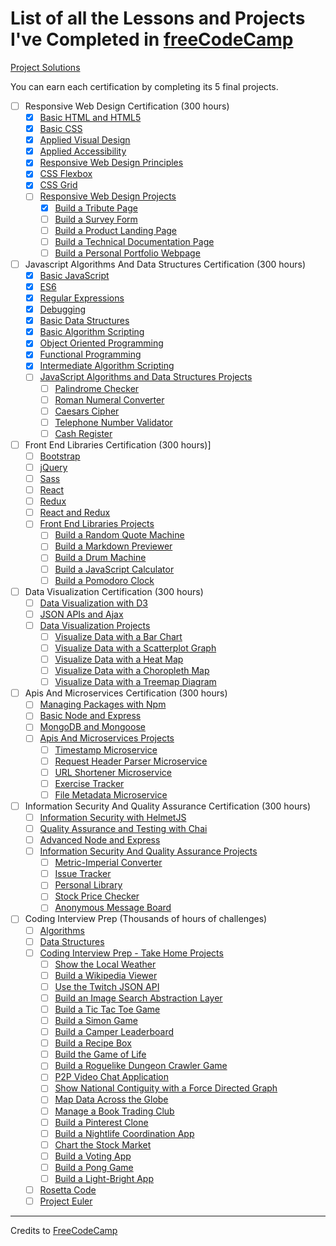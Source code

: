 # List of all the Lessons and Projects I've Completed in [freeCodeCamp](https://www.freecodecamp.org/)

[Project Solutions](https://github.com/genesisgabiola/freeCodeCamp-projects)

You can earn each certification by completing its 5 final projects.

- [ ] Responsive Web Design Certification (300 hours)
  - [x] [Basic HTML and HTML5](https://learn.freecodecamp.org/responsive-web-design/basic-html-and-html5)
  - [x] [Basic CSS](https://learn.freecodecamp.org/responsive-web-design/basic-css)
  - [x] [Applied Visual Design](https://learn.freecodecamp.org/responsive-web-design/applied-visual-design)
  - [x] [Applied Accessibility](https://learn.freecodecamp.org/responsive-web-design/applied-accessibility)
  - [x] [Responsive Web Design Principles](https://learn.freecodecamp.org/responsive-web-design/responsive-web-design-principles)
  - [x] [CSS Flexbox](https://learn.freecodecamp.org/responsive-web-design/css-flexbox)
  - [x] [CSS Grid](https://learn.freecodecamp.org/responsive-web-design/css-grid)
  - [ ] [Responsive Web Design Projects](https://learn.freecodecamp.org/responsive-web-design/responsive-web-design-projects)
    - [x] [Build a Tribute Page](https://learn.freecodecamp.org/responsive-web-design/responsive-web-design-projects/build-a-tribute-page)
    - [ ] [Build a Survey Form](https://learn.freecodecamp.org/responsive-web-design/responsive-web-design-projects/build-a-survey-form)
    - [ ] [Build a Product Landing Page](https://learn.freecodecamp.org/responsive-web-design/responsive-web-design-projects/build-a-product-landing-page)
    - [ ] [Build a Technical Documentation Page](https://learn.freecodecamp.org/responsive-web-design/responsive-web-design-projects/build-a-technical-documentation-page)
    - [ ] [Build a Personal Portfolio Webpage](https://learn.freecodecamp.org/responsive-web-design/responsive-web-design-projects/build-a-personal-portfolio-webpage)

- [ ] Javascript Algorithms And Data Structures Certification (300 hours)
  - [x] [Basic JavaScript](https://learn.freecodecamp.org/javascript-algorithms-and-data-structures/basic-javascript)
  - [x] [ES6](https://learn.freecodecamp.org/javascript-algorithms-and-data-structures/es6)
  - [x] [Regular Expressions](https://learn.freecodecamp.org/javascript-algorithms-and-data-structures/regular-expressions)
  - [x] [Debugging](https://learn.freecodecamp.org/javascript-algorithms-and-data-structures/debugging)
  - [x] [Basic Data Structures](https://learn.freecodecamp.org/javascript-algorithms-and-data-structures/basic-data-structures)
  - [x] [Basic Algorithm Scripting](https://learn.freecodecamp.org/javascript-algorithms-and-data-structures/basic-algorithm-scripting)
  - [x] [Object Oriented Programming](https://learn.freecodecamp.org/javascript-algorithms-and-data-structures/object-oriented-programming)
  - [x] [Functional Programming](https://learn.freecodecamp.org/javascript-algorithms-and-data-structures/functional-programming)
  - [x] [Intermediate Algorithm Scripting](https://learn.freecodecamp.org/javascript-algorithms-and-data-structures/intermediate-algorithm-scripting)
  - [ ] [JavaScript Algorithms and Data Structures Projects](https://learn.freecodecamp.org/javascript-algorithms-and-data-structures/javascript-algorithms-and-data-structures-projects)
    - [ ] [Palindrome Checker](https://learn.freecodecamp.org/javascript-algorithms-and-data-structures/javascript-algorithms-and-data-structures-projects/palindrome-checker)
    - [ ] [Roman Numeral Converter](https://learn.freecodecamp.org/javascript-algorithms-and-data-structures/javascript-algorithms-and-data-structures-projects/roman-numeral-converter)
    - [ ] [Caesars Cipher](https://learn.freecodecamp.org/javascript-algorithms-and-data-structures/javascript-algorithms-and-data-structures-projects/caesars-cipher)
    - [ ] [Telephone Number Validator](https://learn.freecodecamp.org/javascript-algorithms-and-data-structures/javascript-algorithms-and-data-structures-projects/telephone-number-validator)
    - [ ] [Cash Register](https://learn.freecodecamp.org/javascript-algorithms-and-data-structures/javascript-algorithms-and-data-structures-projects/cash-register)

- [ ] Front End Libraries Certification (300 hours)]
  - [ ] [Bootstrap](https://learn.freecodecamp.org/front-end-libraries/bootstrap)
  - [ ] [jQuery]([02-jquery](https://learn.freecodecamp.org/front-end-libraries/jquery))
  - [ ] [Sass](https://learn.freecodecamp.org/front-end-libraries/sass)
  - [ ] [React](https://learn.freecodecamp.org/front-end-libraries/react)
  - [ ] [Redux](https://learn.freecodecamp.org/front-end-libraries/redux)
  - [ ] [React and Redux](https://learn.freecodecamp.org/front-end-libraries/react-and-redux)
  - [ ] [Front End Libraries Projects](https://learn.freecodecamp.org/front-end-libraries/front-end-libraries-projects)
    - [ ] [Build a Random Quote Machine](https://learn.freecodecamp.org/front-end-libraries/front-end-libraries-projects/build-a-random-quote-machine)
    - [ ] [Build a Markdown Previewer](https://learn.freecodecamp.org/front-end-libraries/front-end-libraries-projects/build-a-markdown-previewer)
    - [ ] [Build a Drum Machine](https://learn.freecodecamp.org/front-end-libraries/front-end-libraries-projects/build-a-drum-machine)
    - [ ] [Build a JavaScript Calculator](https://learn.freecodecamp.org/front-end-libraries/front-end-libraries-projects/build-a-javascript-calculator)
    - [ ] [Build a Pomodoro Clock](https://learn.freecodecamp.org/front-end-libraries/front-end-libraries-projects/build-a-pomodoro-clock)

- [ ] Data Visualization Certification (300 hours)
  - [ ] [Data Visualization with D3](https://learn.freecodecamp.org/data-visualization/data-visualization-with-d3)
  - [ ] [JSON APIs and Ajax](https://learn.freecodecamp.org/data-visualization/json-apis-and-ajax)
  - [ ] [Data Visualization Projects](https://learn.freecodecamp.org/data-visualization/data-visualization-projects)
    - [ ] [Visualize Data with a Bar Chart](https://learn.freecodecamp.org/data-visualization/data-visualization-projects/visualize-data-with-a-bar-chart)
    - [ ] [Visualize Data with a Scatterplot Graph](https://learn.freecodecamp.org/data-visualization/data-visualization-projects/visualize-data-with-a-scatterplot-graph)
    - [ ] [Visualize Data with a Heat Map](https://learn.freecodecamp.org/data-visualization/data-visualization-projects/visualize-data-with-a-heat-map)
    - [ ] [Visualize Data with a Choropleth Map](https://learn.freecodecamp.org/data-visualization/data-visualization-projects/visualize-data-with-a-choropleth-map)
    - [ ] [Visualize Data with a Treemap Diagram](https://learn.freecodecamp.org/data-visualization/data-visualization-projects/visualize-data-with-a-treemap-diagram)

- [ ] Apis And Microservices Certification (300 hours)
  - [ ] [Managing Packages with Npm](https://learn.freecodecamp.org/apis-and-microservices/managing-packages-with-npm)
  - [ ] [Basic Node and Express](https://learn.freecodecamp.org/apis-and-microservices/basic-node-and-express)
  - [ ] [MongoDB and Mongoose](https://learn.freecodecamp.org/apis-and-microservices/mongodb-and-mongoose)
  - [ ] [Apis And Microservices Projects](https://learn.freecodecamp.org/apis-and-microservices/apis-and-microservices-projects)
    - [ ] [Timestamp Microservice](https://learn.freecodecamp.org/apis-and-microservices/apis-and-microservices-projects/timestamp-microservice)
    - [ ] [Request Header Parser Microservice](https://learn.freecodecamp.org/apis-and-microservices/apis-and-microservices-projects/request-header-parser-microservice)
    - [ ] [URL Shortener Microservice](https://learn.freecodecamp.org/apis-and-microservices/apis-and-microservices-projects/url-shortener-microservice)
    - [ ] [Exercise Tracker](https://learn.freecodecamp.org/apis-and-microservices/apis-and-microservices-projects/exercise-tracker)
    - [ ] [File Metadata Microservice](https://learn.freecodecamp.org/apis-and-microservices/apis-and-microservices-projects/file-metadata-microservice)

- [ ] Information Security And Quality Assurance Certification (300 hours)
  - [ ] [Information Security with HelmetJS](https://learn.freecodecamp.org/information-security-and-quality-assurance/information-security-with-helmetjs)
  - [ ] [Quality Assurance and Testing with Chai](https://learn.freecodecamp.org/information-security-and-quality-assurance/quality-assurance-and-testing-with-chai)
  - [ ] [Advanced Node and Express](https://learn.freecodecamp.org/information-security-and-quality-assurance/advanced-node-and-express)
  - [ ] [Information Security And Quality Assurance Projects](https://learn.freecodecamp.org/information-security-and-quality-assurance/information-security-and-quality-assurance-projects)
    - [ ] [Metric-Imperial Converter](https://learn.freecodecamp.org/information-security-and-quality-assurance/information-security-and-quality-assurance-projects/metric-imperial-converter)
    - [ ] [Issue Tracker](https://learn.freecodecamp.org/information-security-and-quality-assurance/information-security-and-quality-assurance-projects/issue-tracker)
    - [ ] [Personal Library](https://learn.freecodecamp.org/information-security-and-quality-assurance/information-security-and-quality-assurance-projects/personal-library)
    - [ ] [Stock Price Checker](https://learn.freecodecamp.org/information-security-and-quality-assurance/information-security-and-quality-assurance-projects/stock-price-checker)
    - [ ] [Anonymous Message Board](https://learn.freecodecamp.org/information-security-and-quality-assurance/information-security-and-quality-assurance-projects/anonymous-message-board)

- [ ] Coding Interview Prep (Thousands of hours of challenges)
  - [ ] [Algorithms](https://learn.freecodecamp.org/coding-interview-prep/algorithms)
  - [ ] [Data Structures](https://learn.freecodecamp.org/coding-interview-prep/data-structures)
  - [ ] [Coding Interview Prep - Take Home Projects](https://learn.freecodecamp.org/coding-interview-prep/take-home-projects)
    - [ ] [Show the Local Weather]()
    - [ ] [Build a Wikipedia Viewer]()
    - [ ] [Use the Twitch JSON API]()
    - [ ] [Build an Image Search Abstraction Layer]()
    - [ ] [Build a Tic Tac Toe Game]()
    - [ ] [Build a Simon Game]()
    - [ ] [Build a Camper Leaderboard]()
    - [ ] [Build a Recipe Box]()
    - [ ] [Build the Game of Life]()
    - [ ] [Build a Roguelike Dungeon Crawler Game]()
    - [ ] [P2P Video Chat Application]()
    - [ ] [Show National Contiguity with a Force Directed Graph]()
    - [ ] [Map Data Across the Globe]()
    - [ ] [Manage a Book Trading Club]()
    - [ ] [Build a Pinterest Clone]()
    - [ ] [Build a Nightlife Coordination App]()
    - [ ] [Chart the Stock Market]()
    - [ ] [Build a Voting App]()
    - [ ] [Build a Pong Game]()
    - [ ] [Build a Light-Bright App]()
  - [ ] [Rosetta Code](https://learn.freecodecamp.org/coding-interview-prep/rosetta-code)
  - [ ] [Project Euler](https://learn.freecodecamp.org/coding-interview-prep/project-euler)

---

Credits to [FreeCodeCamp](https://www.freecodecamp.org/)
